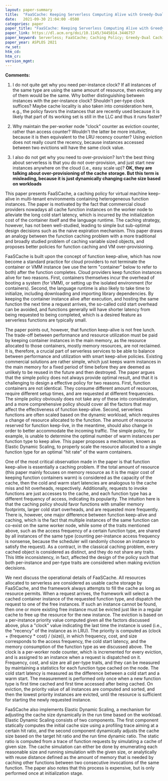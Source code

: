 ```yaml
---
layout: paper-summary
title:  "FaaSCache: Keeping Serverless Computing Alive with Greedy-Dual Caching"
date:   2021-09-30 21:04:00 -0500
categories: paper
paper_title: "FaaSCache: Keeping Serverless Computing Alive with Greedy-Dual Caching"
paper_link: https://dl.acm.org/doi/10.1145/3445814.3446757
paper_keyword: Serverless; FaaSCache; Caching Policy; Greedy-Dual Caching
paper_year: ASPLOS 2021
rw_set:
htm_cd:
htm_cr:
version_mgmt:
---
```


**Comments:**

1. I do not quite get why you need per-instance clock? If all instances of the same type are using the same amount of
   resource, then evicting any of them would be the same. Why bother distinguishing between instances with the 
   per-instance clock? Shouldn't per-type clock suffices?
   Maybe cache locality is also taken into consideration here, e.g., the policy favors the instances that are recently
   used because it is likely that part of its working set is still in the LLC and thus it runs faster?

2. Why maintain the per-worker node "clock" counter as eviction counter, rather than access counter? 
   Wouldn't the latter be more intuitive, because it is then equivalent to the LRU recency counter?
   Using eviction does not really count the recency, because instances accessed between two evictions will have
   the same clock value.

3. I also do not get why you need to over-provision? Isn't the best thing about serverless is that you do not 
   over-provision, and just start new instances anywhere on the cloud (i.e., easy scale up)? 
   **OK, they are talking about over-provisioning of the cache storage. But this term is misleading, because it is
   just dynamically changing cache size based on workloads**

This paper presents FaaSCache, a caching policy for virtual machine keep-alive in multi-tenant environments containing
heterogeneous function instances. The paper is motivated by the fact that commercial cloud providers nowadays all
cache function instances on the worker node to alleviate the long cold start latency, which is incurred by the 
initialization cost of the container itself and the language runtime. The caching strategy, however, has not been 
well-studied, leading to simple but sub-optimal design decisions such as the naive expiration mechanism.
This paper draws an analogy between the function caching problem with a more traditional and broadly studied problem 
of caching variable sized objects, and proposes better policies for function caching and VM over-provisioning.

FaaSCache is built upon the concept of function keep-alive, which has now become a standard practice for cloud 
providers to not terminate the container or VMM instance (we use the term "container" below to refer to both)
after the function completes. Cloud providers keep function instances alive for two reasons.
First, containers themselves incur the overhead of booting a system (for VMM), or setting up the isolated environment
(for containers). Second, the language runtime is also likely to take time to initialize, including downloading and 
importing library dependencies. 
By keeping the container instance alive after execution, and hosting the same function the next time a request arrives,
the so-called cold start overhead can be avoided, and functions generally will have shorter latency from being
requested to being completed, which is a desired feature as serverless functions are typically small.

The paper points out, however, that function keep-alive is not free lunch. The trade-off between performance and 
resource utilization must be paid by keeping container instances in the main memory, as the resource allocated to
those containers, mostly memory resources, are not reclaimed. 
It is, therefore, a crucial part of serverless services to be able to balance between performance and utilization
with smart keep-alive policies.
Existing commercial solutions are rather simple, which just keeps warm instances in the main memory for a fixed period
of time before they are deemed as unlikely to be reused in the future and then destroyed.
The paper argues that the simple policy does not always provide optimal result, and that it is challenging to 
design a effective policy for two reasons.
First, function containers are not identical. They consume different amount of resources, require different setup
times, and are requested at different frequencies. The simple policy obviously does not take any of these into 
consideration, and a more comprehensive policy should cover all the factors that may affect the effectiveness of 
function keep-alive.
Second, serverless functions are often scaled based on the dynamic workload, which requires a change of resource
allocated to the function. The amount of resource reserved for function keep-live, in the meantime, should also
change in order to better accommodate the incoming traffic. The simple policy, for example, is unable to determine 
the optimal number of warm instances per function type to keep alive. This paper proposes a mechanism, known as 
Elastic Dynamic Scaling, to properly scale the resource allocated to a single function type for an optimal "hit rate" 
of the warm containers.

One of the most critical observation made in the paper is that function keep-alive is essentially a caching problem.
If the total amount of resource (this paper mainly focuses on memory resource as it is the major cost of keeping
function containers warm) is considered as the capacity of the cache, then the cold and warm start latencies are 
analogous to the cache miss and hit overheads, respectively.
Additionally, requests to invoke functions are just accesses to the cache, and each function type has a different
frequency of access, indicating its popularity.
The intuition here is that the caching policy should favor functions with smaller memory footprints, larger cold
start overheads, and are requested more frequently. 
There is, however, one major difference between function keep-alive and caching, which is the fact that multiple 
instances of the same function can co-exist on the same worker node, while some of the traits mentioned above, such
as the access frequency of a certain function type, are shared by all instances of the same type
(counting per-instance access frequency is nonsense, because the scheduler will randomly choose an instance to
satisfy the request).
As a contract, in the classical caching problem, every cached object is considered as distinct, and they do not
share any traits. 
This little inconsistency, in fact, affected the design of the policy such that both per-instance and per-type traits
are considered when making eviction decisions.

We next discuss the operational details of FaaSCache. All resources allocated to serverless are considered as usable
cache storage by FaaSCache, and the framework always attempts to fill the cache as long as resource permits. 
When a request arrives, the framework will select a cached container instance of the requested function type, and 
dispatch the request to one of the free instances. If such an instance cannot be found, then one or more existing free 
instance must be evicted just like in a regular cache to free up the resource for the new instance.
The eviction is based on a per-instance priority value computed given all the factors discussed above, plus a 
"clock" value indicating the last time the instance is used (i.e., the "recency" of the instance as in LRU).
The priority is computed as (clock + (frequency * cost) / (size)), in which frequency, cost, and size corresponds to
the access frequency, the cold start latency, and the memory consumption of the function type as we discussed above.
The clock is a per-worker node counter, which is incremented for every eviction, and is assigned to an instance when 
a request is dispatched on it.
Frequency, cost, and size are all per-type traits, and they can be measured by maintaining a statistics for each
function type cached on the node. The cold start latency is measured as the difference between a cold start and 
a warm start. The measurement is performed only once when a new function type is first time cached and first time
accessed after being cached.
On eviction, the priority value of all instances are computed and sorted, and then the lowest priority instances
are evicted, until the resource is sufficient for starting the newly requested instance.

FaaSCache also implements Elastic Dynamic Scaling, a mechanism for adjusting the cache size dynamically in the
run time based on the workload. 
Elastic Dynamic Scaling consists of two components. The first component statically computes the initial cache size
using a profiling trace aiming at a certain hit ratio, and the second component dynamically adjusts the cache size
based on the target hit ratio and the run time dynamic ratio.
The static ratio is computed from a trace of function requests by simulating a cache of given size.
The cache simulation can either be done by enumerating each reasonable size and running simulation with the given size,
or analytically with reuse distance defined as the amount of memory that is needed by caching other functions between 
two consecutive invocations of the same function.
The paper also notes that this process is expensive, but is only performed once at initialization stage.
